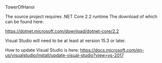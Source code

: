 TowerOfHanoi

The source project requires .NET Core 2.2 runtime 
The download of which can be found here:

https://dotnet.microsoft.com/download/dotnet-core/2.2

Visual Studio will need to be at least at version 15.3 or later.

How to update Visual Studio is here:
https://docs.microsoft.com/en-us/visualstudio/install/update-visual-studio?view=vs-2017
